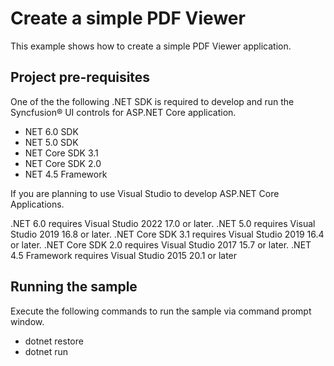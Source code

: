 # Create a simple PDF Viewer
This example shows how to create a simple PDF Viewer application.

## Project pre-requisites
One of the the following .NET SDK is required to develop and run the Syncfusion&reg; UI controls for ASP.NET Core application.

* NET 6.0 SDK
* NET 5.0 SDK
* NET Core SDK 3.1
* NET Core SDK 2.0
* NET 4.5 Framework

If you are planning to use Visual Studio to develop ASP.NET Core Applications.

.NET 6.0 requires Visual Studio 2022 17.0 or later.
.NET 5.0 requires Visual Studio 2019 16.8 or later.
.NET Core SDK 3.1 requires Visual Studio 2019 16.4 or later.
.NET Core SDK 2.0 requires Visual Studio 2017 15.7 or later.
.NET 4.5 Framework requires Visual Studio 2015 20.1 or later

## Running the sample
Execute the following commands to run the sample via command prompt window.

* dotnet restore
* dotnet run

